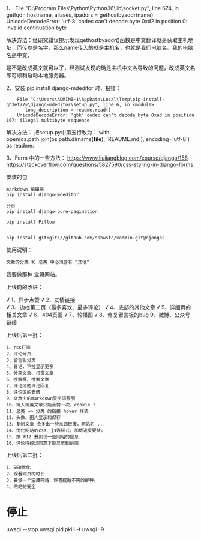 1、  File "D:\Program Files\Python\Python36\lib\socket.py", line 674, in getfqdn
     hostname, aliases, ipaddrs = gethostbyaddr(name)
     UnicodeDecodeError: 'utf-8' codec can't decode byte 0xd2 in position 0: invalid continuation byte

解决方法：经研究错误提示发现gethostbyaddr()函数是中文翻译就是获取主机地址，而传参是名字，那么name传入的就是主机名，也就是我们电脑名。我的电脑名是中文，

是不是改成英文就可以了，经测试发现的确是主机中文名导致的问题，改成英文名即可顺利启动本地服务器。





2、安装   pip install django-mdeditor  时，报错：

	    File "C:\Users\ADMINI~1\AppData\Local\Temp\pip-install-qh3ef77v\django-mdeditor\setup.py", line 6, in <module>
           long_description = readme.read()
    	UnicodeDecodeError: 'gbk' codec can't decode byte 0xad in position 167: illegal multibyte sequence


解决方法：
		把setup.py中第五行改为：
		with open(os.path.join(os.path.dirname(__file__), 'README.md'), encoding='utf-8') as readme:





3、Form 中的一些方法：
	https://www.liujiangblog.com/course/django/156
	https://stackoverflow.com/questions/5827590/css-styling-in-django-forms











安装的包

	markdown 编辑器
	pip install django-mdeditor

	分页
	pip install django-pure-pagination

	pip install Pillow


	pip install git+git://github.com/sshwsfc/xadmin.git@django2








使用说明：

	文章的分类 和 总类 中必须含有 “其他”













我要做那种 宝藏网站。



上线前的改进：
	
  √ 1、异步点赞
  √ 2、友情链接   
  √ 3、边栏第二页（最多喜欢、最多评论）
  √ 4、底部的其他文章
  √ 5、详细页的相关文章
  √ 6、404页面
  √ 7、轮播图
  √ 8、修复留言板的bug
	 9、微博、公众号链接


上线后第一批：

	1、rss订阅
	2、评论分页
	3、留言板分页
	4、日记，下拉显示更多
	5、分享文章、打赏文章
	6、搜索框、搜索文章
	7、评论区的评论回复
	8、评论区的表情
	9、文章中的markdown显示流程图
	10、每人每篇文章只能点赞一次，cookie ?
	11、总类 —> 分类 的链接 hover 样式
	12、头像、图片显示和保存
	13、复制文章 会多出一些东西链接，网站名 ...
    14、优化网站的css、js等样式。加载速度要快。
	15、按 F12 要出现一些网站的信息
	16、评论得经过同意才能显示到前端



上线后第二批：
	
	1、SEO优化
	2、观看网页的时长
	3、要做一个宝藏网站，惊喜挖掘不完的那种。
	4、网站的安全












# 停止 
uwsgi --stop uwsgi.pid
pkill -f uwsgi -9